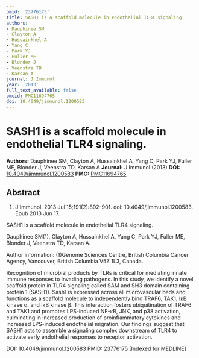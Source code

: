 ```yaml
---
pmid: '23776175'
title: SASH1 is a scaffold molecule in endothelial TLR4 signaling.
authors:
- Dauphinee SM
- Clayton A
- Hussainkhel A
- Yang C
- Park YJ
- Fuller ME
- Blonder J
- Veenstra TD
- Karsan A
journal: J Immunol
year: '2013'
full_text_available: false
pmcid: PMC11694765
doi: 10.4049/jimmunol.1200583
---
```


# SASH1 is a scaffold molecule in endothelial TLR4 signaling.
**Authors:** Dauphinee SM, Clayton A, Hussainkhel A, Yang C, Park YJ, Fuller ME, Blonder J, Veenstra TD, Karsan A
**Journal:** J Immunol (2013)
**DOI:** [10.4049/jimmunol.1200583](https://doi.org/10.4049/jimmunol.1200583)
**PMC:** [PMC11694765](https://www.ncbi.nlm.nih.gov/pmc/articles/PMC11694765/)

## Abstract

1. J Immunol. 2013 Jul 15;191(2):892-901. doi: 10.4049/jimmunol.1200583. Epub
2013  Jun 17.

SASH1 is a scaffold molecule in endothelial TLR4 signaling.

Dauphinee SM(1), Clayton A, Hussainkhel A, Yang C, Park YJ, Fuller ME, Blonder 
J, Veenstra TD, Karsan A.

Author information:
(1)Genome Sciences Centre, British Columbia Cancer Agency, Vancouver, British 
Columbia V5Z 1L3, Canada.

Recognition of microbial products by TLRs is critical for mediating innate 
immune responses to invading pathogens. In this study, we identify a novel 
scaffold protein in TLR4 signaling called SAM and SH3 domain containing protein 
1 (SASH1). Sash1 is expressed across all microvascular beds and functions as a 
scaffold molecule to independently bind TRAF6, TAK1, IκB kinase α, and IκB 
kinase β. This interaction fosters ubiquitination of TRAF6 and TAK1 and promotes 
LPS-induced NF-κB, JNK, and p38 activation, culminating in increased production 
of proinflammatory cytokines and increased LPS-induced endothelial migration. 
Our findings suggest that SASH1 acts to assemble a signaling complex downstream 
of TLR4 to activate early endothelial responses to receptor activation.

DOI: 10.4049/jimmunol.1200583
PMID: 23776175 [Indexed for MEDLINE]
